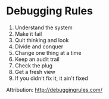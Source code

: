 # Debugging Rules

1. Understand the system
2. Make it fail
3. Quit thinking and look
4. Divide and conquer
5. Change one thing at a time
6. Keep an audit trail
7. Check the plug
8. Get a fresh view
9. If you didn't fix it, it ain't fixed

Attribution: http://debuggingrules.com/